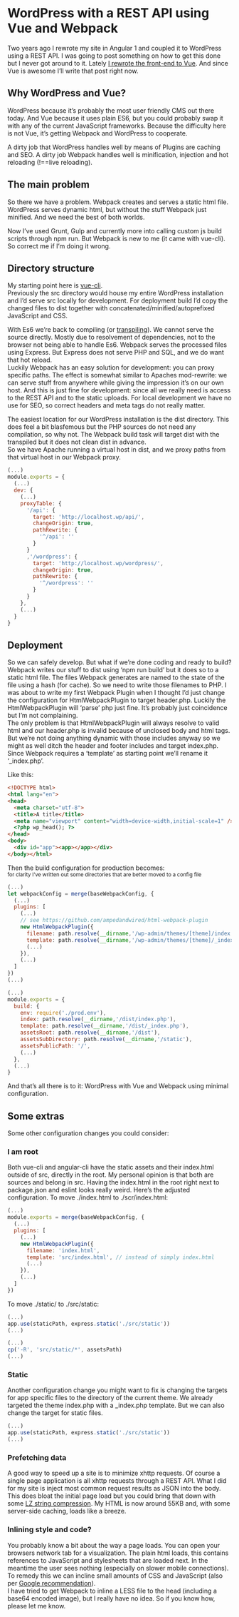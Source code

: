 <!--
  date: 2016-12-24
  modified: 2020-03-16
  slug: wordpress-rest-api-using-vue-webpack
  header: studio02.jpg
  type: post
  categories: code, JavaScript, backend
  tags: Wordpress, Vue, Webpack
  description: Two years ago I rewrote my site to Angular. I was going to post how but I never got around to it. Lately I rewrote it to Vue. So here's that post.
-->

# WordPress with a REST API using Vue and Webpack

Two years ago I rewrote my site in Angular 1 and coupled it to WordPress using a REST API. I was going to post something on how to get this done but I never got around to it. Lately [I rewrote the front-end to Vue](/angular-two-versus-vue). And since Vue is awesome I’ll write that post right now.

## Why WordPress and Vue?

WordPress because it’s probably the most user friendly CMS out there today. And Vue because it uses plain ES6, but you could probably swap it with any of the current JavaScript frameworks. Because the difficulty here is not Vue, it’s getting Webpack and WordPress to cooperate.

A dirty job that WordPress handles well by means of Plugins are caching and SEO. A dirty job Webpack handles well is minification, injection and hot reloading (!==live reloading).

## The main problem

So there we have a problem. Webpack creates and serves a static html file. WordPress serves dynamic html, but without the stuff Webpack just minified. And we need the best of both worlds.

Now I’ve used Grunt, Gulp and currently more into calling custom js build scripts through npm run. But Webpack is new to me (it came with vue-cli). So correct me if I’m doing it wrong.

## Directory structure

My starting point here is [vue-cli](https://github.com/vuejs/vue-cli).  
Previously the src directory would house my entire WordPress installation and I’d serve src locally for development. For deployment build I’d copy the changed files to dist together with concatenated/minified/autoprefixed JavaScript and CSS.

With Es6 we’re back to compiling (or [transpiling](https://en.wikipedia.org/wiki/Source-to-source_compiler)). We cannot serve the source directly. Mostly due to resolvement of dependencies, not to the browser not being able to handle Es6\. Webpack serves the processed files using Express. But Express does not serve PHP and SQL, and we do want that hot reload.  
Luckily Webpack has an easy solution for development: you can proxy specific paths. The effect is somewhat similar to Apaches mod-rewrite: we can serve stuff from anywhere while giving the impression it’s on our own host. And this is just fine for development: since all we really need is access to the REST API and to the static uploads. For local development we have no use for SEO, so correct headers and meta tags do not really matter.

The easiest location for our WordPress installation is the dist directory. This does feel a bit blasfemous but the PHP sources do not need any compilation, so why not. The Webpack build task will target dist with the transpiled but it does not clean dist in advance.  
So we have Apache running a virtual host in dist, and we proxy paths from that virtual host in our Webpack proxy.

```javascript
(...)
module.exports = {
  (...)
  dev: {
    (...)
    proxyTable: {
      '/api': {
        target: 'http://localhost.wp/api/',
        changeOrigin: true,
        pathRewrite: {
          '^/api': ''
        }
      }
      ,'/wordpress': {
        target: 'http://localhost.wp/wordpress/',
        changeOrigin: true,
        pathRewrite: {
          '^/wordpress': ''
        }
      }
    },
    (...)
  }
}
```

## Deployment

So we can safely develop. But what if we’re done coding and ready to build?  
Webpack writes our stuff to dist using ‘npm run build’ but it does so to a static html file. The files Webpack generates are named to the state of the file using a hash (for cache). So we need to write those filenames to PHP. I was about to write my first Webpack Plugin when I thought I’d just change the configuration for HtmlWebpackPlugin to target header.php. Luckily the HtmlWebpackPlugin will ‘parse’ php just fine. It’s probably just coincidence but I’m not complaining.  
The only problem is that HtmlWebpackPlugin will always resolve to valid html and our header.php is invalid because of unclosed body and html tags. But we’re not doing anything dynamic with those includes anyway so we might as well ditch the header and footer includes and target index.php. Since Webpack requires a ‘template’ as starting point we’ll rename it ‘_index.php’.

Like this:

```html
<!DOCTYPE html>
<html lang="en">
<head>
  <meta charset="utf-8">
  <title>A title</title>
  <meta name="viewport" content="width=device-width,initial-scale=1" />
  <?php wp_head(); ?>
</head>
<body>
  <div id="app"><app></app></div>
</body></html>
```

Then the build configuration for production becomes:  
<small>for clarity I’ve written out some directories that are better moved to a config file</small>

```javascript
(...)
let webpackConfig = merge(baseWebpackConfig, {
  (...)
  plugins: [
    (...)
    // see https://github.com/ampedandwired/html-webpack-plugin
    new HtmlWebpackPlugin({
      filename: path.resolve(__dirname,'/wp-admin/themes/[theme]/index.php'),
      template: path.resolve(__dirname,'/wp-admin/themes/[theme]/_index.php'),
      (...)
    }),
    (...)
  ]
})
(...)

(...)
module.exports = {
  build: {
    env: require('./prod.env'),
    index: path.resolve(__dirname,'/dist/index.php'),
    template: path.resolve(__dirname,'/dist/_index.php'),
    assetsRoot: path.resolve(__dirname,'/dist'),
    assetsSubDirectory: path.resolve(__dirname,'/static'),
    assetsPublicPath: '/',
    (...)
  },
  (...)
}
```

And that’s all there is to it: WordPress with Vue and Webpack using minimal configuration.

## Some extras

Some other configuration changes you could consider:

### I am root

Both vue-cli and angular-cli have the static assets and their index.html outside of src, directly in the root. My personal opinion is that both are sources and belong in src. Having the index.html in the root right next to package.json and eslint looks really weird. Here’s the adjusted configuration. To move ./index.html to ./scr/index.html:

```javascript
(...)
module.exports = merge(baseWebpackConfig, {
  (...)
  plugins: [
    (...)
    new HtmlWebpackPlugin({
      filename: 'index.html',
      template: 'src/index.html', // instead of simply index.html
      (...)
    }),
    (...)
  ]
})
```

To move ./static/ to ./src/static:

```javascript
(...)
app.use(staticPath, express.static('./src/static'))
(...)

(...)
cp('-R', 'src/static/*', assetsPath)
(...)
```

### Static

Another configuration change you might want to fix is changing the targets for app specific files to the directory of the current theme. We already targeted the theme index.php with a _index.php template. But we can also change the target for static files.

```javascript
(...)
app.use(staticPath, express.static('./src/static'))
(...)
```

### Prefetching data

A good way to speed up a site is to minimize xhttp requests. Of course a single page application is all xhttp requests through a REST API. What I did for my site is inject most common request results as JSON into the body. This does bloat the initial page load but you could bring that down with some [LZ string compression](https://github.com/pieroxy/lz-string). My HTML is now around 55KB and, with some server-side caching, loads like a breeze.

### Inlining style and code?

You probably know a bit about the way a page loads. You can open your browsers network tab for a visualization. The plain html loads, this contains references to JavaScript and stylesheets that are loaded next. In the meantime the user sees nothing (especially on slower mobile connections). To remedy this we can incline small amounts of CSS and JavaScript (also per [Google recommendation](https://developers.google.com/speed/docs/insights/OptimizeCSSDelivery)).  
I have tried to get Webpack to inline a LESS file to the head (including a base64 encoded image), but I really have no idea. So if you know how, please let me know.
